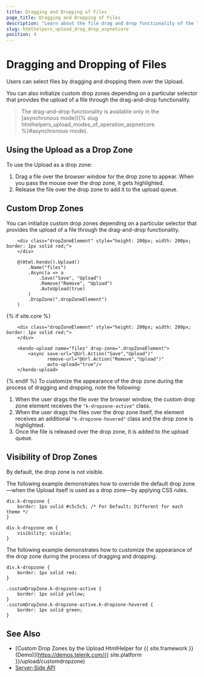 ```yaml
---
title: Dragging and Dropping of Files
page_title: Dragging and Dropping of Files
description: "Learn about the file drag and drop functionality of the Telerik UI Upload component for {{ site.framework }}."
slug: htmlhelpers_upload_drag_drop_aspnetcore
position: 4
---
```


# Dragging and Dropping of Files

Users can select files by dragging and dropping them over the Upload.

You can also initialize custom drop zones depending on a particular selector that provides the upload of a file through the drag-and-drop functionality.

> The drag-and-drop functionality is available only in the [asynchronous mode]({% slug htmlhelpers_upload_modes_of_operation_aspnetcore %}#asynchronous-mode).

## Using the Upload as a Drop Zone

To use the Upload as a drop zone:

1. Drag a file over the browser window for the drop zone to appear. When you pass the mouse over the drop zone, it gets highlighted.
1. Release the file over the drop zone to add it to the upload queue.

## Custom Drop Zones

You can initialize custom drop zones depending on a particular selector that provides the upload of a file through the drag-and-drop functionality.

```HtmlHelper
    <div class="dropZoneElement" style="height: 200px; width: 200px; border: 1px solid red;">
    </div>

    @(Html.Kendo().Upload()
        .Name("files")
        .Async(a => a
            .Save("Save", "Upload")
            .Remove("Remove", "Upload")
            .AutoUpload(true)
        )
        .DropZone(".dropZoneElement")
    )
```
{% if site.core %}
```TagHelper
    <div class="dropZoneElement" style="height: 200px; width: 200px; border: 1px solid red;">
    </div>
    
    <kendo-upload name="files" drop-zone=".dropZoneElement">
	    <async save-url="@Url.Action("Save","Upload")" 
		       remove-url="@Url.Action("Remove","Upload")"
		       auto-upload="true"/>
    </kendo-upload>
```
{% endif %}
To customize the appearance of the drop zone during the process of dragging and dropping, note the following:

1. When the user drags the file over the browser window, the custom drop zone element receives the `"k-dropzone-active"` class.
2. When the user drags the files over the drop zone itself, the element receives an additional `"k-dropzone-hovered"` class and the drop zone is highlighted.
3. Once the file is released over the drop zone, it is added to the upload queue.

## Visibility of Drop Zones

By default, the drop zone is not visible.

The following example demonstrates how to override the default drop zone&mdash;when the Upload itself is used as a drop zone&mdash;by applying CSS rules.

    div.k-dropzone {
        border: 1px solid #c5c5c5; /* For Default; Different for each theme */
    }

    div.k-dropzone em {
        visibility: visible;
    }

The following example demonstrates how to customize the appearance of the drop zone during the process of dragging and dropping.

    div.k-dropzone {
        border: 1px solid red;
    }

    .customDropZone.k-dropzone-active {
        border: 1px solid yellow;
    }
    .customDropZone.k-dropzone-active.k-dropzone-hovered {
        border: 1px solid green;
    }

## See Also

* [Custom Drop Zones by the Upload HtmlHelper for {{ site.framework }} (Demo)](https://demos.telerik.com/{{ site.platform }}/upload/customdropzone)
* [Server-Side API](/api/upload)
